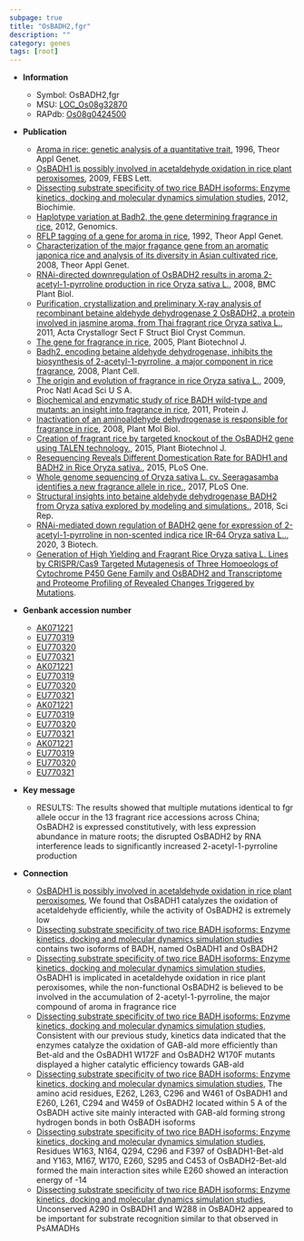 ```yaml
---
subpage: true
title: "OsBADH2,fgr"
description: ""
category: genes
tags: [root]
---
```


* **Information**  
    + Symbol: OsBADH2,fgr  
    + MSU: [LOC_Os08g32870](http://rice.plantbiology.msu.edu/cgi-bin/ORF_infopage.cgi?orf=LOC_Os08g32870)  
    + RAPdb: [Os08g0424500](http://rapdb.dna.affrc.go.jp/viewer/gbrowse_details/irgsp1?name=Os08g0424500)  

* **Publication**  
    + [Aroma in rice: genetic analysis of a quantitative trait](http://www.ncbi.nlm.nih.gov/pubmed?term=Aroma+in+rice:+genetic+analysis+of+a+quantitative+trait%5BTitle%5D), 1996, Theor Appl Genet.
    + [OsBADH1 is possibly involved in acetaldehyde oxidation in rice plant peroxisomes](http://www.ncbi.nlm.nih.gov/pubmed?term=OsBADH1+is+possibly+involved+in+acetaldehyde+oxidation+in+rice+plant+peroxisomes%5BTitle%5D), 2009, FEBS Lett.
    + [Dissecting substrate specificity of two rice BADH isoforms: Enzyme kinetics, docking and molecular dynamics simulation studies](http://www.ncbi.nlm.nih.gov/pubmed?term=Dissecting+substrate+specificity+of+two+rice+BADH+isoforms:+Enzyme+kinetics,+docking+and+molecular+dynamics+simulation+studies%5BTitle%5D), 2012, Biochimie.
    + [Haplotype variation at Badh2, the gene determining fragrance in rice](http://www.ncbi.nlm.nih.gov/pubmed?term=Haplotype+variation+at+Badh2,+the+gene+determining+fragrance+in+rice%5BTitle%5D), 2012, Genomics.
    + [RFLP tagging of a gene for aroma in rice](http://www.ncbi.nlm.nih.gov/pubmed?term=RFLP+tagging+of+a+gene+for+aroma+in+rice%5BTitle%5D), 1992, Theor Appl Genet.
    + [Characterization of the major fragance gene from an aromatic japonica rice and analysis of its diversity in Asian cultivated rice](http://www.ncbi.nlm.nih.gov/pubmed?term=Characterization+of+the+major+fragance+gene+from+an+aromatic+japonica+rice+and+analysis+of+its+diversity+in+Asian+cultivated+rice%5BTitle%5D), 2008, Theor Appl Genet.
    + [RNAi-directed downregulation of OsBADH2 results in aroma 2-acetyl-1-pyrroline production in rice Oryza sativa L.](http://www.ncbi.nlm.nih.gov/pubmed?term=RNAi-directed+downregulation+of+OsBADH2+results+in+aroma+2-acetyl-1-pyrroline+production+in+rice+Oryza+sativa+L.%5BTitle%5D), 2008, BMC Plant Biol.
    + [Purification, crystallization and preliminary X-ray analysis of recombinant betaine aldehyde dehydrogenase 2 OsBADH2, a protein involved in jasmine aroma, from Thai fragrant rice Oryza sativa L.](http://www.ncbi.nlm.nih.gov/pubmed?term=Purification,+crystallization+and+preliminary+X-ray+analysis+of+recombinant+betaine+aldehyde+dehydrogenase+2+OsBADH2,+a+protein+involved+in+jasmine+aroma,+from+Thai+fragrant+rice+Oryza+sativa+L.%5BTitle%5D), 2011, Acta Crystallogr Sect F Struct Biol Cryst Commun.
    + [The gene for fragrance in rice](http://www.ncbi.nlm.nih.gov/pubmed?term=The+gene+for+fragrance+in+rice%5BTitle%5D), 2005, Plant Biotechnol J.
    + [Badh2, encoding betaine aldehyde dehydrogenase, inhibits the biosynthesis of 2-acetyl-1-pyrroline, a major component in rice fragrance](http://www.ncbi.nlm.nih.gov/pubmed?term=Badh2,+encoding+betaine+aldehyde+dehydrogenase,+inhibits+the+biosynthesis+of+2-acetyl-1-pyrroline,+a+major+component+in+rice+fragrance%5BTitle%5D), 2008, Plant Cell.
    + [The origin and evolution of fragrance in rice Oryza sativa L.](http://www.ncbi.nlm.nih.gov/pubmed?term=The+origin+and+evolution+of+fragrance+in+rice+Oryza+sativa+L.%5BTitle%5D), 2009, Proc Natl Acad Sci U S A.
    + [Biochemical and enzymatic study of rice BADH wild-type and mutants: an insight into fragrance in rice](http://www.ncbi.nlm.nih.gov/pubmed?term=Biochemical+and+enzymatic+study+of+rice+BADH+wild-type+and+mutants:+an+insight+into+fragrance+in+rice%5BTitle%5D), 2011, Protein J.
    + [Inactivation of an aminoaldehyde dehydrogenase is responsible for fragrance in rice](http://www.ncbi.nlm.nih.gov/pubmed?term=Inactivation+of+an+aminoaldehyde+dehydrogenase+is+responsible+for+fragrance+in+rice%5BTitle%5D), 2008, Plant Mol Biol.
    + [Creation of fragrant rice by targeted knockout of the OsBADH2 gene using TALEN technology.](http://www.ncbi.nlm.nih.gov/pubmed?term=Creation+of+fragrant+rice+by+targeted+knockout+of+the+OsBADH2+gene+using+TALEN+technology.%5BTitle%5D), 2015, Plant Biotechnol J.
    + [Resequencing Reveals Different Domestication Rate for BADH1 and BADH2 in Rice Oryza sativa.](http://www.ncbi.nlm.nih.gov/pubmed?term=Resequencing+Reveals+Different+Domestication+Rate+for+BADH1+and+BADH2+in+Rice+Oryza+sativa.%5BTitle%5D), 2015, PLoS One.
    + [Whole genome sequencing of Oryza sativa L. cv. Seeragasamba identifies a new fragrance allele in rice.](http://www.ncbi.nlm.nih.gov/pubmed?term=Whole+genome+sequencing+of+Oryza+sativa+L.+cv.+Seeragasamba+identifies+a+new+fragrance+allele+in+rice.%5BTitle%5D), 2017, PLoS One.
    + [Structural insights into betaine aldehyde dehydrogenase BADH2 from Oryza sativa explored by modeling and simulations.](http://www.ncbi.nlm.nih.gov/pubmed?term=Structural+insights+into+betaine+aldehyde+dehydrogenase+BADH2+from+Oryza+sativa+explored+by+modeling+and+simulations.%5BTitle%5D), 2018, Sci Rep.
    + [RNAi-mediated down regulation of BADH2 gene for expression of 2-acetyl-1-pyrroline in non-scented indica rice IR-64 Oryza sativa L..](http://www.ncbi.nlm.nih.gov/pubmed?term=RNAi-mediated+down+regulation+of+BADH2+gene+for+expression+of+2-acetyl-1-pyrroline+in+non-scented+indica+rice+IR-64+Oryza+sativa+L..%5BTitle%5D), 2020, 3 Biotech.
    + [Generation of High Yielding and Fragrant Rice  Oryza sativa L. Lines by CRISPR/Cas9 Targeted Mutagenesis of Three Homoeologs of Cytochrome P450 Gene Family and OsBADH2 and Transcriptome and Proteome Profiling of Revealed Changes Triggered by Mutations](Basel).

* **Genbank accession number**  
    + [AK071221](http://www.ncbi.nlm.nih.gov/nuccore/AK071221)
    + [EU770319](http://www.ncbi.nlm.nih.gov/nuccore/EU770319)
    + [EU770320](http://www.ncbi.nlm.nih.gov/nuccore/EU770320)
    + [EU770321](http://www.ncbi.nlm.nih.gov/nuccore/EU770321)
    + [AK071221](http://www.ncbi.nlm.nih.gov/nuccore/AK071221)
    + [EU770319](http://www.ncbi.nlm.nih.gov/nuccore/EU770319)
    + [EU770320](http://www.ncbi.nlm.nih.gov/nuccore/EU770320)
    + [EU770321](http://www.ncbi.nlm.nih.gov/nuccore/EU770321)
    + [AK071221](http://www.ncbi.nlm.nih.gov/nuccore/AK071221)
    + [EU770319](http://www.ncbi.nlm.nih.gov/nuccore/EU770319)
    + [EU770320](http://www.ncbi.nlm.nih.gov/nuccore/EU770320)
    + [EU770321](http://www.ncbi.nlm.nih.gov/nuccore/EU770321)
    + [AK071221](http://www.ncbi.nlm.nih.gov/nuccore/AK071221)
    + [EU770319](http://www.ncbi.nlm.nih.gov/nuccore/EU770319)
    + [EU770320](http://www.ncbi.nlm.nih.gov/nuccore/EU770320)
    + [EU770321](http://www.ncbi.nlm.nih.gov/nuccore/EU770321)

* **Key message**  
    + RESULTS: The results showed that multiple mutations identical to fgr allele occur in the 13 fragrant rice accessions across China; OsBADH2 is expressed constitutively, with less expression abundance in mature roots; the disrupted OsBADH2 by RNA interference leads to significantly increased 2-acetyl-1-pyrroline production

* **Connection**  
    + [OsBADH1 is possibly involved in acetaldehyde oxidation in rice plant peroxisomes](http://www.ncbi.nlm.nih.gov/pubmed?term=OsBADH1+is+possibly+involved+in+acetaldehyde+oxidation+in+rice+plant+peroxisomes%5BTitle%5D), We found that OsBADH1 catalyzes the oxidation of acetaldehyde efficiently, while the activity of OsBADH2 is extremely low
    + [Dissecting substrate specificity of two rice BADH isoforms: Enzyme kinetics, docking and molecular dynamics simulation studies](Oryza+sativa) contains two isoforms of BADH, named OsBADH1 and OsBADH2
    + [Dissecting substrate specificity of two rice BADH isoforms: Enzyme kinetics, docking and molecular dynamics simulation studies](http://www.ncbi.nlm.nih.gov/pubmed?term=Dissecting+substrate+specificity+of+two+rice+BADH+isoforms:+Enzyme+kinetics,+docking+and+molecular+dynamics+simulation+studies%5BTitle%5D), OsBADH1 is implicated in acetaldehyde oxidation in rice plant peroxisomes, while the non-functional OsBADH2 is believed to be involved in the accumulation of 2-acetyl-1-pyrroline, the major compound of aroma in fragrance rice
    + [Dissecting substrate specificity of two rice BADH isoforms: Enzyme kinetics, docking and molecular dynamics simulation studies](http://www.ncbi.nlm.nih.gov/pubmed?term=Dissecting+substrate+specificity+of+two+rice+BADH+isoforms:+Enzyme+kinetics,+docking+and+molecular+dynamics+simulation+studies%5BTitle%5D), Consistent with our previous study, kinetics data indicated that the enzymes catalyze the oxidation of GAB-ald more efficiently than Bet-ald and the OsBADH1 W172F and OsBADH2 W170F mutants displayed a higher catalytic efficiency towards GAB-ald
    + [Dissecting substrate specificity of two rice BADH isoforms: Enzyme kinetics, docking and molecular dynamics simulation studies](http://www.ncbi.nlm.nih.gov/pubmed?term=Dissecting+substrate+specificity+of+two+rice+BADH+isoforms:+Enzyme+kinetics,+docking+and+molecular+dynamics+simulation+studies%5BTitle%5D), The amino acid residues, E262, L263, C296 and W461 of OsBADH1 and E260, L261, C294 and W459 of OsBADH2 located within 5 A of the OsBADH active site mainly interacted with GAB-ald forming strong hydrogen bonds in both OsBADH isoforms
    + [Dissecting substrate specificity of two rice BADH isoforms: Enzyme kinetics, docking and molecular dynamics simulation studies](http://www.ncbi.nlm.nih.gov/pubmed?term=Dissecting+substrate+specificity+of+two+rice+BADH+isoforms:+Enzyme+kinetics,+docking+and+molecular+dynamics+simulation+studies%5BTitle%5D), Residues W163, N164, Q294, C296 and F397 of OsBADH1-Bet-ald and Y163, M167, W170, E260, S295 and C453 of OsBADH2-Bet-ald formed the main interaction sites while E260 showed an interaction energy of -14
    + [Dissecting substrate specificity of two rice BADH isoforms: Enzyme kinetics, docking and molecular dynamics simulation studies](http://www.ncbi.nlm.nih.gov/pubmed?term=Dissecting+substrate+specificity+of+two+rice+BADH+isoforms:+Enzyme+kinetics,+docking+and+molecular+dynamics+simulation+studies%5BTitle%5D), Unconserved A290 in OsBADH1 and W288 in OsBADH2 appeared to be important for substrate recognition similar to that observed in PsAMADHs



